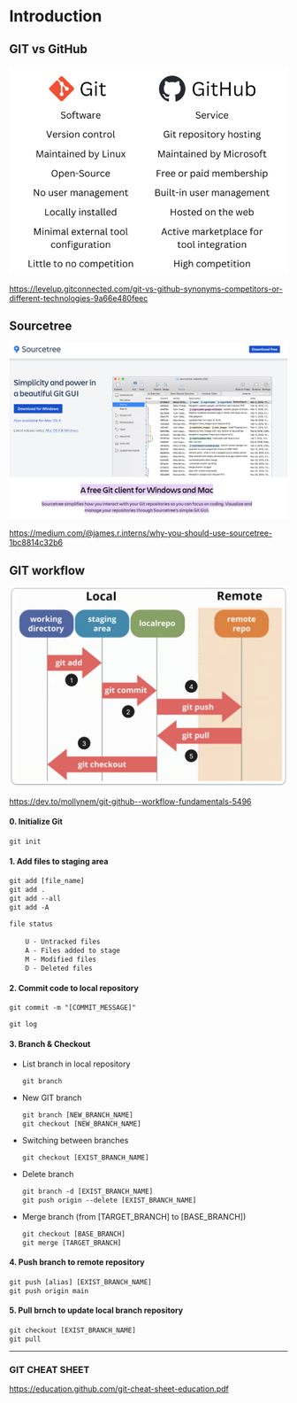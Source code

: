 # Introduction

## GIT vs GitHub
![GIT vs GitHub](img/git_vs_github.png)

https://levelup.gitconnected.com/git-vs-github-synonyms-competitors-or-different-technologies-9a66e480feec

## Sourcetree
![Sourcetree](img/sourcetree.png)

https://medium.com/@james.r.interns/why-you-should-use-sourcetree-1bc8814c32b6

## GIT workflow
![GIT workflow](img/git_workflow.png)

https://dev.to/mollynem/git-github--workflow-fundamentals-5496

#### 0. Initialize Git
```
git init
```

#### 1. Add files to staging area
```
git add [file_name]
git add .
git add --all
git add -A
```
```
file status

    U - Untracked files
    A - Files added to stage
    M - Modified files
    D - Deleted files
```

#### 2. Commit code to local repository
```
git commit -m "[COMMIT_MESSAGE]"
```
```
git log
```

#### 3. Branch & Checkout

- List branch in local repository
    ```
    git branch
    ```

 - New GIT branch
    ```
    git branch [NEW_BRANCH_NAME]
    git checkout [NEW_BRANCH_NAME]
    ```

- Switching between branches
    ```
    git checkout [EXIST_BRANCH_NAME]
    ```

- Delete branch
    ```
    git branch -d [EXIST_BRANCH_NAME]
    git push origin --delete [EXIST_BRANCH_NAME]
    ```

- Merge branch (from [TARGET_BRANCH] to [BASE_BRANCH])
    ```
    git checkout [BASE_BRANCH]
    git merge [TARGET_BRANCH]
    ```

#### 4. Push branch to remote repository
```
git push [alias] [EXIST_BRANCH_NAME]
git push origin main
```

#### 5. Pull brnch to update local branch repository
```
git checkout [EXIST_BRANCH_NAME]
git pull
```


---

### GIT CHEAT SHEET
https://education.github.com/git-cheat-sheet-education.pdf